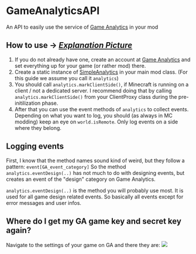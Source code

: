 # GameAnalyticsAPI
An API to easily use the service of [Game Analytics](http://www.gameanalytics.com/) in your mod

## How to use -> *[Explanation Picture](http://i.imgur.com/viwbcPt.png)*
1. If you do not already have one, create an account at [Game Analytics](http://www.gameanalytics.com/) and set everything up for your game (or rather mod) there.
2. Create a static instance of [SimpleAnalytics](https://github.com/NPException42/GameAnalyticsAPI/blob/master/src/main/java/de/npe/gameanalytics/SimpleAnalytics.java) in your main mod class. (For this guide we assume you call it `analytics`)
3. You should call `analytics.markClientSide()`, if Minecraft is running on a client / not a dedicated server. I recommend doing that by calling `analytics.markClientSide()` from your ClientProxy class during the pre-initilization phase.
4. After that you can use the event methods of `analytics` to collect events. Depending on what you want to log, you should (as always in MC modding) keep an eye on `world.isRemote`. Only log events on a side where they belong.

## Logging events
First, I know that the method names sound kind of weird, but they follow a pattern: `event[GA_event_category]` So the method `analytics.eventDesign(..)` has not much to do with designing events, but creates an event of the "design" category on Game Analytics.

`analytics.eventDesign(..)` is the method you will probably use most. It is used for all game design related events. So basically all events except for error messages and user infos.

## Where do I get my GA game key and secret key again?
Navigate to the settings of your game on GA and there they are:
<img src="http://i.imgur.com/mSbaSbT.png"/>
